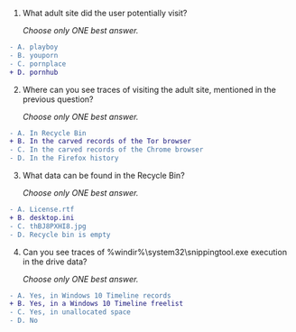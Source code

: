 1. What adult site did the user potentially visit?

   _Choose only ONE best answer._
```diff
- A. playboy
- B. youporn
- C. pornplace
+ D. pornhub
```
2. Where can you see traces of visiting the adult site, mentioned in the previous question?

   _Choose only ONE best answer._
```diff
- A. In Recycle Bin
+ B. In the carved records of the Tor browser
- C. In the carved records of the Chrome browser
- D. In the Firefox history
```
3. What data can be found in the Recycle Bin?

   _Choose only ONE best answer._
```diff
- A. License.rtf
+ B. desktop.ini
- C. thBJ8PXHI8.jpg
- D. Recycle bin is empty
```
4. Can you see traces of %windir%\system32\snippingtool.exe execution in the drive data?

   _Choose only ONE best answer._
```diff
- A. Yes, in Windows 10 Timeline records
+ B. Yes, in a Windows 10 Timeline freelist
- C. Yes, in unallocated space
- D. No
```